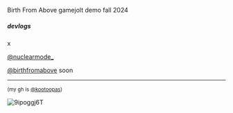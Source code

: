 Birth From Above gamejolt demo fall 2024

##### devlogs
x

[@nuclearmode_](https://x.com/nuclearmode_)

[@birthfromabove](https://x.com/birthfromabove) soon

--- 

<sub>(my gh is [@kootoopas](https://github.com/kootoopas))</sub>

![9ipoggj6T](https://user-images.githubusercontent.com/601001/174320109-5a1e8962-ae74-4f61-b95e-774881fd0125.gif)
